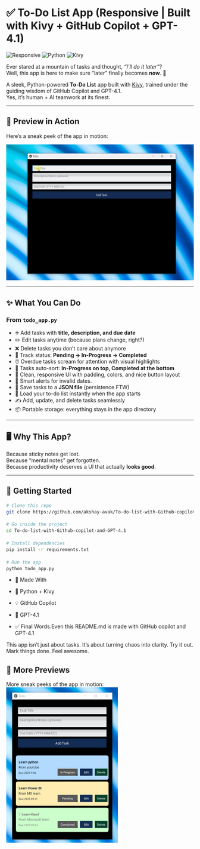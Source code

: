 # ✅ To-Do List App (Responsive | Built with Kivy + GitHub Copilot + GPT-4.1)
![Responsive](https://img.shields.io/badge/UI-Responsive-brightgreen)
![Python](https://img.shields.io/badge/Python-3.10-blue)
![Kivy](https://img.shields.io/badge/Framework-Kivy-orange)


Ever stared at a mountain of tasks and thought, *“I’ll do it later”*?  
Well, this app is here to make sure “later” finally becomes **now**. 🚀  

A sleek, Python-powered **To-Do List** app built with [Kivy](https://kivy.org/), trained under the guiding wisdom of GitHub Copilot and GPT-4.1.  
Yes, it’s human + AI teamwork at its finest.  

---
## 🎥 Preview in Action
Here’s a sneak peek of the app in motion:  


<img src="./assets/ShowCase.gif" alt="To-Do List Demo" width="700">



---
## ✨ What You Can Do

### From `todo_app.py`
- ➕ Add tasks with **title, description, and due date**  
- ✏️ Edit tasks anytime (because plans change, right?)  
- ❌ Delete tasks you don’t care about anymore  
- 🔄 Track status: **Pending → In-Progress → Completed**  
- ⏰ Overdue tasks scream for attention with visual highlights  
- 📌 Tasks auto-sort: **In-Progress on top, Completed at the bottom** 
- 🎨 Clean, responsive UI with padding, colors, and nice button layout  
- 🚨 Smart alerts for invalid dates.   
- 💾 Save tasks to a **JSON file** (persistence FTW)  
- 📂 Load your to-do list instantly when the app starts  
- ✍️ Add, update, and delete tasks seamlessly  
- 📦 Portable storage: everything stays in the app directory  



---



## 🖥️ Why This App?
Because sticky notes get lost.  
Because “mental notes” get forgotten.  
Because productivity deserves a UI that actually **looks good**.  

---

## 🚀 Getting Started
```bash
# Clone this repo
git clone https://github.com/akshay-avak/To-do-list-with-Github-copilot-and-GPT-4.1.git

# Go inside the project
cd To-do-list-with-Github-copilot-and-GPT-4.1

# Install dependencies
pip install -r requirements.txt

# Run the app
python todo_app.py
```
- 🤖 Made With

- 🐍 Python + Kivy

- 💡 GitHub Copilot

- 🧠 GPT-4.1

- ✅ Final Words.Even this README.md is made with GitHub copilot and GPT-4.1

This app isn’t just about tasks. It’s about turning chaos into clarity.
Try it out. Mark things done. Feel awesome.

## 🎥 More Previews
More sneak peeks of the app in motion:  
<img src="./assets/Showing_features.gif" alt="To-Do List Demo" width="300">

